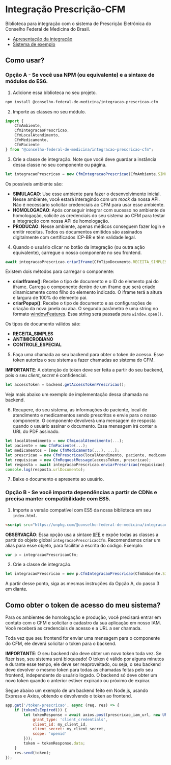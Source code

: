 # Integração Prescrição-CFM

Biblioteca para integração com o sistema de Prescrição Eletrônica do Conselho Federal de Medicina do Brasil.

- [Apresentação da integração](https://conselho-federal-de-medicina.github.io/integracao-prescricao-cfm/apresentacao/Integracao_com_a_Prescricao_Eletronica_do_CFM.pptx)
- [Sistema de exemplo](https://conselho-federal-de-medicina.github.io/integracao-prescricao-cfm/exemplo/exemplo.html)

## Como usar?

### Opção A - Se você usa NPM (ou equivalente) e a sintaxe de módulos do ES6.

1. Adicione essa biblioteca no seu projeto.

```sh
npm install @conselho-federal-de-medicina/integracao-prescricao-cfm
```

2. Importe as classes no seu módulo.

```js
import {
    CfmAmbiente, 
    CfmIntegracaoPrescricao, 
    CfmLocalAtendimento, 
    CfmMedicamento, 
    CfmPaciente
} from "@conselho-federal-de-medicina/integracao-prescricao-cfm";
```

3. Crie a classe de integração. Note que você deve guardar a instância dessa classe no seu componente ou página.

```js
let integracaoPrescricao = new CfmIntegracaoPrescricao(CfmAmbiente.SIMULACAO);
```

Os possíveis ambiente são:

- **SIMULACAO**: Use esse ambiente para fazer o desenvolvimento inicial.
  Nesse ambiente, você estará interagindo com um _mock_ da nossa API.
  Não é necessário solicitar credenciais ao CFM para usar esse ambiente.
- **HOMOLOGACAO**: Após conseguir integrar com sucesso no ambiente de homologação,
  solicite as credenciais do seu sistema ao CFM para testar a integração com nossa API de homologação.
- **PRODUCAO**: Nesse ambiente, apenas médicos conseguem fazer login e emitir receitas.
  Todos os documentos emitidos são assinados digitalmente com certificados ICP-BR e têm validade legal.

4. Quando o usuário clicar no botão da integração (ou outra ação equivalente), carregue o nosso componente no seu frontend.

```js
await integracaoPrescricao.criarIframe(CfmTipoDocumento.RECEITA_SIMPLES, 'divIframe');
```

Existem dois métodos para carregar o componente:

- **criarIframe()**: Recebe o tipo de documento e o ID do elemento pai do iframe.
  Carrega o componente dentro de um iframe que será criado dinamicamente como filho do elemento indicado.
  O iframe terá a altura e largura de 100% do elemento pai.
- **criarPopup()**: Recebe o tipo de documento e as configurações de criação da nova janela ou aba.
  O segundo parâmetro é uma string no formato [windowFeatures](https://developer.mozilla.org/en-US/docs/Web/API/Window/open#windowfeatures).
  Essa string será passada para `window.open()`.

Os tipos de documento válidos são:

- **RECEITA_SIMPLES**
- **ANTIMICROBIANO**
- **CONTROLE_ESPECIAL**

5. Faça uma chamada ao seu backend para obter o token de acesso.
Esse token autoriza o seu sistema a fazer chamadas ao sistema do CFM.

**IMPORTANTE**: A obtenção do token deve ser feita a partir do seu backend, pois o seu _client_secret_ é confidencial.

```js
let accessToken = backend.getAccessTokenPrescricao();
```

Veja mais abaixo um exemplo de implementação dessa chamada no backend.

6. Recupere, do seu sistema, as informações do paciente, local de atendimento e medicamentos sendo prescritos e envie para o nosso componente.
O componente devolverá uma mensagem de resposta quando o usuário assinar o documento.
Essa mensagem irá conter a URL do PDF assinado.

```js
let localAtendimento = new CfmLocalAtendimento(...);
let paciente = new CfmPaciente(...);
let medicamentos = [new CfmMedicamento(...), ...];
let prescricao = new CfmPrescricao(localAtendimento, paciente, medicamentos);
let requisicao = new CfmRequestMessage(accessToken, prescricao);
let resposta = await integracaoPrescricao.enviarPrescricao(requisicao);
console.log(resposta.urlDocumento);
```

7. Baixe o documento e apresente ao usuário.

### Opção B - Se você importa dependências a partir de CDNs e precisa manter compatibilidade com ES5.

1. Importe a versão compatível com ES5 da nossa biblioteca em seu `index.html`.

```html
<script src="https://unpkg.com/@conselho-federal-de-medicina/integracao-prescricao-cfm></script>"
```

**OBSERVAÇÃO**: Essa opção usa a sintaxe [IIFE](https://developer.mozilla.org/pt-BR/docs/Glossary/IIFE)
e expõe todas as classes a partir do objeto global `integracaoPrescricaoCfm`.
Recomendamos criar um alias para esse objeto, para facilitar a escrita do código.
Exemplo:

```js
var p = integracaoPrescricaoCfm;
```

2. Crie a classe de integração.

```js
let integracaoPrescricao = new p.CfmIntegracaoPrescricao(CfmAmbiente.SIMULACAO);
```

A partir desse ponto, siga as mesmas instruções da Opção A, do passo 3 em diante.

## Como obter o token de acesso do meu sistema?

Para os ambientes de homologação e produção, você precisará entrar em contato com o CFM e solicitar o cadastro da sua aplicação em nosso IAM.
Você receberá as credenciais de acesso e a URL a ser chamada.

Toda vez que seu frontend for enviar uma mensagem para o componente do CFM, ele deverá solicitar o token para o backend.

**IMPORTANTE**: O seu backend não deve obter um novo token toda vez.
Se fizer isso, seu sistema será bloqueado!
O token é válido por alguns minutos e durante esse tempo, ele deve ser reaproveitado, ou seja,
o seu backend deve devolver o mesmo token para todas as chamadas feitas pelo seu frontend, independente do usuário logado.
O backend só deve obter um novo token quando o anterior estiver expirado ou próximo de expirar.

Segue abaixo um exemplo de um backend feito em Node.js, usando Express e Axios, obtendo e devolvendo o token ao frontend.

```js
app.get('/token-prescricao', async (req, res) => {
    if (tokenIsExpired()) {
        let tokenResponse = await axios.post(prescricao_iam_url, new URLSearchParams({
            grant_type: 'client_credentials',
            client_id: my_client_id,
            client_secret: my_client_secret,
            scope: 'openid'
        }));
        token = tokenResponse.data;
    }
    res.send(token);
});
```
